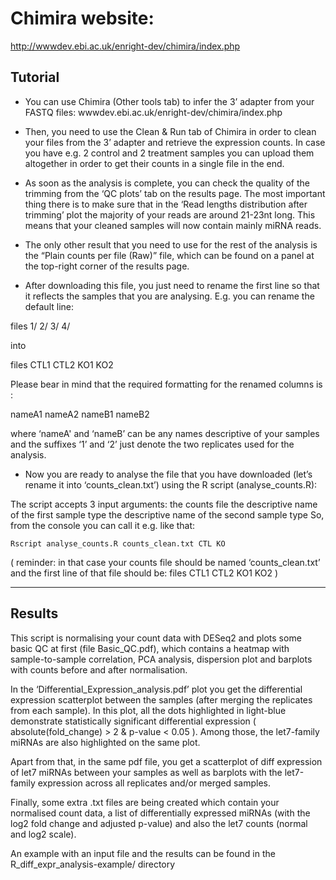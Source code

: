 # Chimira website:
<http://wwwdev.ebi.ac.uk/enright-dev/chimira/index.php>

## Tutorial #
*  You can use Chimira (Other tools tab) to infer the 3’ adapter from your FASTQ files:
wwwdev.ebi.ac.uk/enright-dev/chimira/index.php

*  Then, you need to use the Clean & Run tab of Chimira in order to clean your files from the 3’ adapter and retrieve the expression counts.
In case you have e.g. 2 control and 2 treatment samples you can upload them altogether in order to get their counts in a single file in the end.

*  As soon as the analysis is complete, you can check the quality of the trimming from the ‘QC plots’ tab on the results page.
The most important thing there is to make sure that in the ‘Read lengths distribution after trimming’ plot the majority of your reads are around 21-23nt long.
This means that your cleaned samples will now contain mainly miRNA reads.

*  The only other result that you need to use for the rest of the analysis is the “Plain counts per file (Raw)” file, which can be found on a panel at the top-right corner of the results page.


*  After downloading this file, you just need to rename the first line so that it reflects the samples that you are analysing. E.g. you can rename the default line:

files   1/  2/  3/  4/

into

files   CTL1    CTL2    KO1 KO2

Please bear in mind that the required formatting for the renamed columns is :

nameA1  nameA2  nameB1  nameB2

where ‘nameA' and ‘nameB’ can be any names descriptive of your samples and the suffixes ‘1’ and ‘2’ just denote the two replicates used for the analysis.

*  Now you are ready to analyse the file that you have downloaded (let’s rename it into ‘counts_clean.txt’) using the R script (analyse_counts.R):

The script accepts 3 input arguments: 
the counts file
the descriptive name of the first sample type
the descriptive name of the second sample type
So, from the console you can call it e.g. like that:

`Rscript analyse_counts.R counts_clean.txt CTL KO`

( 
reminder: in that case your counts file should be named ‘counts_clean.txt’ and the first line of that file should be:
files   CTL1    CTL2    KO1 KO2
)

- - - -

## Results ##

This script is normalising your count data with DESeq2 and plots some basic QC at first (file Basic_QC.pdf), which contains a heatmap with sample-to-sample correlation, PCA analysis, dispersion plot and barplots with counts before and after normalisation.

In the ‘Differential_Expression_analysis.pdf’ plot you get the differential expression scatterplot between the samples (after merging the replicates from each sample).
In this plot, all the dots highlighted in light-blue demonstrate statistically significant differential expression ( absolute(fold_change) >  2 & p-value < 0.05 ).
Among those, the let7-family miRNAs are also highlighted on the same plot.

Apart from that, in the same pdf file, you get a scatterplot of diff expression of let7 miRNAs between your samples as well as barplots with the let7-family expression across all replicates and/or merged samples.

Finally, some extra .txt files are being created which contain your normalised count data, a list of differentially expressed miRNAs (with the log2 fold change and adjusted p-value) and also the let7 counts (normal and log2 scale).

An example with an input file and the results can be found in the R_diff_expr_analysis-example/ directory 
